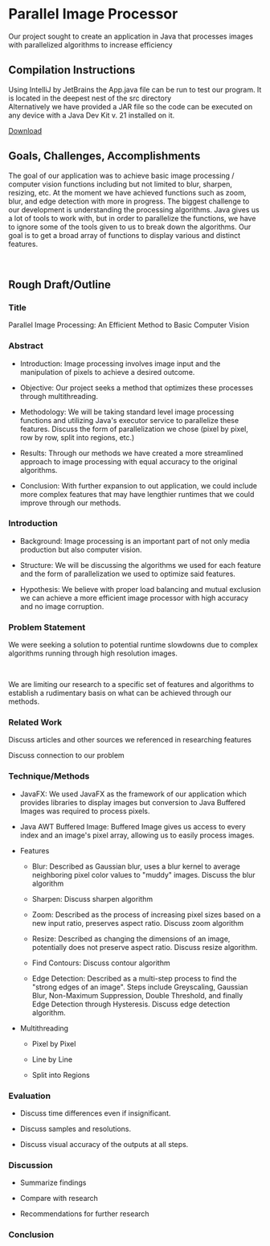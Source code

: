 <h1>Parallel Image Processor</h1>
<p>Our project sought to create an application in Java that processes images with parallelized algorithms to increase efficiency</p>

<h2>Compilation Instructions</h2>
<p>Using IntelliJ by JetBrains the App.java file can be run to test our program. It is located in the deepest nest of the src directory <br> Alternatively we have provided a JAR file so the code can be executed on any device with a Java Dev Kit v. 21 installed on it.</p>
<a href="https://drive.google.com/file/d/1gIt5Cb67hymGHnoERkhxpoQZxkfX-Wdz/view?usp=sharing">Download</a>

<h2>Goals, Challenges, Accomplishments</h2>
<p>The goal of our application was to achieve basic image processing / computer vision functions including but not limited to blur, sharpen, resizing, etc. At the moment we have achieved functions such as zoom, blur, and edge detection with more in progress. The biggest challenge to our development is understanding the processing algorithms. Java gives us a lot of tools to work with, but in order to parallelize the functions, we have to ignore some of the tools given to us to break down the algorithms. Our goal is to get a broad array of functions to display various and distinct features.</p><br>

<h2>Rough Draft/Outline</h2>
<h3>Title</h3>
<p>Parallel Image Processing: An Efficient Method to Basic Computer Vision</p>
<h3>Abstract</h3>
 <ul>
   <li><p>Introduction: Image processing involves image input and the manipulation of pixels to achieve a desired outcome.</p></li>
   <li><p>Objective: Our project seeks a method that optimizes these processes through multithreading.</p></li>
   <li><p>Methodology: We will be taking standard level image processing functions and utilizing Java's executor service to parallelize these features. Discuss the form of parallelization we chose (pixel by pixel, row by row, split into regions, etc.)</p></li>
   <li><p>Results: Through our methods we have created a more streamlined approach to image processing with equal accuracy to the original algorithms.</p></li>
   <li><p>Conclusion: With further expansion to out application, we could include more complex features that may have lengthier runtimes that we could improve through our methods.</p></li>
 </ul>
<h3>Introduction</h3>
 <ul>
  <li><p>Background: Image processing is an important part of not only media production but also computer vision.</p></li>
  <li><p>Structure: We will be discussing the algorithms we used for each feature and the form of parallelization we used to optimize said features.</p></li>
  <li><p>Hypothesis: We believe with proper load balancing and mutual exclusion we can achieve a more efficient image processor with high accuracy and no image corruption.</p></li>
 </ul>
<h3>Problem Statement</h3>
 <p>We were seeking a solution to potential runtime slowdowns due to complex algorithms running through high resolution images.</p> <br>
 <p>We are limiting our research to a specific set of features and algorithms to establish a rudimentary basis on what can be achieved through our methods.</p>
<h3>Related Work</h3>
 <p>Discuss articles and other sources we referenced in researching features</p>
 <p>Discuss connection to our problem</p>
<h3>Technique/Methods</h3>
 <ul>
  <li><p>JavaFX: We used JavaFX as the framework of our application which provides libraries to display images but conversion to Java Buffered Images was required to process pixels.</p></li>
  <li><p>Java AWT Buffered Image: Buffered Image gives us access to every index and an image's pixel array, allowing us to easily process images.</p></li>
  <li>
   <p>Features</p>
   <ul>
    <li><p>Blur: Described as Gaussian blur, uses a blur kernel to average neighboring pixel color values to "muddy" images. Discuss the blur algorithm</p></li>
    <li><p>Sharpen: Discuss sharpen algorithm</p></li>
    <li><p>Zoom: Described as the process of increasing pixel sizes based on a new input ratio, preserves aspect ratio. Discuss zoom algorithm</p></li>
    <li><p>Resize: Described as changing the dimensions of an image, potentially does not preserve aspect ratio. Discuss resize algorithm.</p></li>
    <li><p>Find Contours: Discuss contour algorithm</p></li>
    <li><p>Edge Detection: Described as a multi-step process to find the "strong edges of an image". Steps include Greyscaling, Gaussian Blur, Non-Maximum Suppression, Double Threshold, and finally Edge Detection through Hysteresis. Discuss edge detection algorithm.</p></li>
   </ul>
  </li>
  <li>
   <p>Multithreading</p>
   <ul>
    <li><p>Pixel by Pixel</p></li>
    <li><p>Line by Line</p></li>
    <li><p>Split into Regions</p></li>
   </ul>
  </li>
 </ul>
<h3>Evaluation</h3>
<ul>
 <li><p>Discuss time differences even if insignificant.</p></li>
 <li><p>Discuss samples and resolutions.</p></li>
 <li><p>Discuss visual accuracy of the outputs at all steps.</p></li>
</ul>
<h3>Discussion</h3>
 <ul>
  <li><p>Summarize findings</p></li>
  <li><p>Compare with research</p></li>
  <li><p>Recommendations for further research</p></li>
 </ul>
<h3>Conclusion</h3>
 <ul>
  
 </ul>

 
